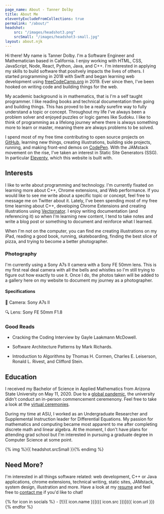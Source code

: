 ```yaml
---
page_name: About - Tanner Dolby
title: About Me
eleventyExcludeFromCollections: true
permalink: "/about/"
headshot: 
    src: "/images/headshot3.png"
    srcSmall: "/images/headshot3-small.jpg"
layout: about.njk
---
```


Hi there! My name is Tanner Dolby. I'm a Software Engineer and Mathematician based in California. I enjoy working with HTML, CSS, JavaScript, Node, React, Python, Java, and C++. I'm interested in applying my skills to build software that positvely impacts the lives of others. I started programming in 2018 with Swift and began learning web development using [freeCodeCamp.org](https://freecodecamp.org) in 2019. Ever since then, I've been hooked on writing code and building things for the web. 

My academic background is in mathematics, that is I'm a self taught programmer. I like reading books and technical documentation then going and building things. This has proved to be a really surefire way to fully understand a topic or concept. Throughout my life I've always been a problem solver and enjoyed puzzles or logic games like Sudoku. I like to think of programming as a lifelong journey where there is always something more to learn or master, meaning there are always problems to be solved.

I spend most of my free time contributing to open source projects on [GitHub][github], learning new things, creating illustrations, building side projects, running, and making front-end demos on [CodePen][codepen]. With the JAMstack movement on the rise, I've taken an interest in Static Site Generators (SSG). In particular [Eleventy][eleventy], which this website is built with.

## Interests

I like to write about programming and technology. I'm currently fixated on learning more about C++, Chrome extensions, and Web performance. If you would like to see me write about a specific topic or concept, feel free to message me on Twitter about it. Lately, I've been spending most of my free time learning about C++, developing Chrome Extensions and creating illustrations using [Vectornator][vectornator]. I enjoy writing documentation (and referencing it) so when I'm learning new content, I tend to take notes and write a blog post or something to document and reinforce what I learned. 

When I'm not on the computer, you can find me creating illustrations on my iPad, reading a good book, running, skateboarding, finding the best slice of pizza, and trying to become a better photographer.

### Photography

I'm currently using a Sony A7s II camera with a Sony FE 50mm lens. This is my first real deal camera with all the bells and whistles so I'm still trying to figure out how exactly to use it. Once I do, the photos taken will be added to a gallery here on my website to document my journey as a photographer.

<div class="pg-row">
    <div class="camera-block">
        <h4>Specifications</h4>
        <p><span>📸</span> Camera: Sony A7s II</p>
        <p><span>🔍</span> Lens: Sony FE 50mm F1.8</p>
    </div>
</div>

### Good Reads

- Cracking the Coding Interview by Gayle Laakmann McDowell.

- Software Architecture Patterns by Mark Richards.

- Introduction to Algorithms by Thomas H. Cormen, Charles E. Leiserson, Ronald L. Rivest, and Clifford Stein.

## Education

I received my Bachelor of Science in Applied Mathematics from Arizona State University on May 11, 2020. Due to a [global pandemic][pandemic], the university didn't conduct an in-person commencement ceremenony. Feel free to take a look at the [virtual ceremonies][grad ceremony]. 

During my time at ASU, I worked as an Undergraduate Researcher and Supplemental Instruction leader for Differential Equations. My passion for mathematics and computing became most apparent to me after completing discrete math and linear algebra. At the moment, I don't have plans for attending grad school but I'm interested in pursuing a graduate degree in Computer Science at some point.

{% img %}{{ headshot.srcSmall }}{% endimg %}

## Need More?

I'm interested in all things software related: web development, C++ or Java applications, chrome extensions, technical writing, static sites, JAMstack, system design, illustration and more. Have a look at my [resume][resume] and feel free to [contact me][contact] if you'd like to chat!

<div class="social-icons">
{% for icon in socials %}
- [![{{ icon.name }}]({{ icon.src }})]({{ icon.url }})
{% endfor %}
</div>

[github]: https://github.com/tannerdolby
[codepen]: https://codepen.io/tannerdolby
[eleventy]: https://11ty.dev
[vectornator]: https://www.vectornator.io/
[contact]: /contact/
[resume]: /resume/resume.pdf
[grad ceremony]: https://vgradasu.z4.web.core.windows.net/asu/III/#811351
[pandemic]: https://www.cdc.gov/coronavirus/2019-ncov/index.html